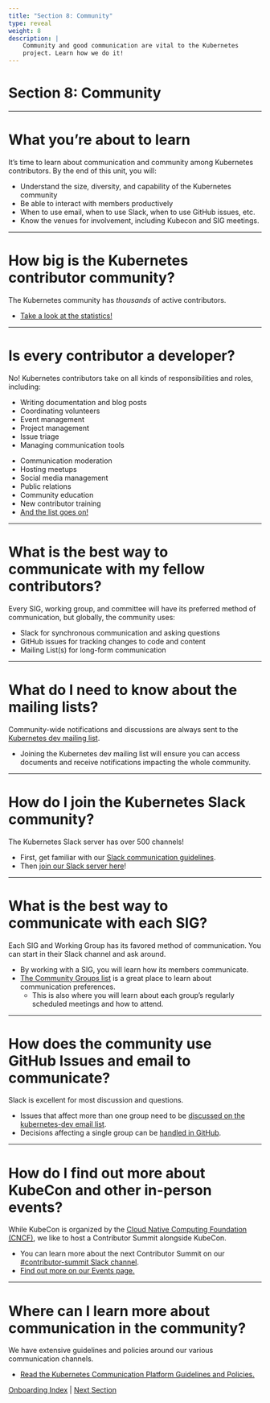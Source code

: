```yaml
---
title: "Section 8: Community"
type: reveal
weight: 8
description: |
    Community and good communication are vital to the Kubernetes
    project. Learn how we do it!
---
```


# Section 8: Community

---

# What you’re about to learn

It’s time to learn about communication and community among Kubernetes contributors. By the end of this unit, you will:

* Understand the size, diversity, and capability of the Kubernetes community
* Be able to interact with members productively
* When to use email, when to use Slack, when to use GitHub issues, etc.
* Know the venues for involvement, including Kubecon and SIG meetings.

---

# How big is the Kubernetes contributor community?

The Kubernetes community has _thousands_ of active contributors.

* [Take a look at the statistics!](https://k8s.devstats.cncf.io/d/11/companies-contributing-in-repository-groups?orgId=1)

---

# Is every contributor a developer?

No! Kubernetes contributors take on all kinds of responsibilities and roles, including:

<div class="slides-container">
   <div class="slides-col">
      <ul>
         <li> Writing documentation and blog posts</li>
         <li> Coordinating volunteers</li>
         <li> Event management</li>
         <li> Project management</li>
         <li> Issue triage</li>
         <li> Managing communication tools</li>
      </ul>
    </div>
    <div class="slides-col">
        <ul>
          <li> Communication moderation</li>
          <li> Hosting meetups</li>
          <li> Social media management</li>
          <li> Public relations</li>
          <li> Community education</li>
          <li> New contributor training</li>
          <li> <a href="/docs/guide/non-code-contributions/">And the list goes on!</a></li>
      </ul>
  </div>
</div>

---

# What is the best way to communicate with my fellow contributors?

Every SIG, working group, and committee will have its preferred method of communication, but globally, the community uses:

* Slack for synchronous communication and asking questions
* GitHub issues for tracking changes to code and content
* Mailing List(s) for long-form communication

---

# What do I need to know about the mailing lists?

Community-wide notifications and discussions are always sent to the [Kubernetes dev mailing list](https://groups.google.com/a/kubernetes.io/g/dev). 

* Joining the Kubernetes dev mailing list will ensure you can access documents and receive notifications impacting the whole community.

---

# How do I join the Kubernetes Slack community?

The Kubernetes Slack server has over 500 channels! 

* First, get familiar with our [Slack communication guidelines](/docs/comms/slack/).
* Then [join our Slack server here](slack.k8s.io)!

---

# What is the best way to communicate with each SIG?

Each SIG and Working Group has its favored method of communication. You can start in their Slack channel and ask around.

* By working with a SIG, you will learn how its members communicate.
* [The Community Groups list](/community/community-groups/) is a great place to learn about communication preferences.
    * This is also where you will learn about each group’s regularly scheduled meetings and how to attend.

---

# How does the community use GitHub Issues and email to communicate?

Slack is excellent for most discussion and questions.

* Issues that affect more than one group need to be [discussed on the kubernetes-dev email list](https://github.com/kubernetes/community/tree/master/communication#decisions-are-made-here).
* Decisions affecting a single group can be [handled in GitHub](https://github.com/kubernetes/community/tree/master/github-management).

---

# How do I find out more about KubeCon and other in-person events?

While KubeCon is organized by the [Cloud Native Computing Foundation (CNCF)](https://www.cncf.io/), we like to host a Contributor Summit alongside KubeCon.

* You can learn more about the next Contributor Summit on our [#contributor-summit Slack channel](https://kubernetes.slack.com/messages/contributor-summit).
* [Find out more on our Events page.](/events/)

---

# Where can I learn more about communication in the community?

We have extensive guidelines and policies around our various communication channels.

* [Read the Kubernetes Communication Platform Guidelines and Policies.](/docs/comms/)

<div class="bottom-nav">
    <a href="/docs/onboarding">Onboarding Index</a> | <a href="../09-documentation/">Next Section</a>
</div>
